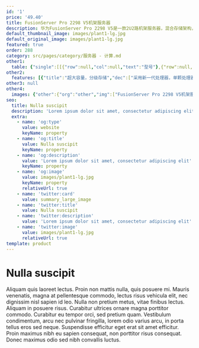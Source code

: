 ```yaml
---
id: '1'
price: '49.40'
title: FusionServer Pro 2298 V5机架服务器
description: 华为FusionServer Pro 2298 V5是一款2U2路机架服务器，混合存储架构，数据分级存储。该机架服务器适用于热温冷数据分级部署、历史数据归档等业务需求，凭借高效设计，在确保卓越计算性能的同时，提供灵活、超大容量的本地存储扩展能力，降低数据存储成本。
default_thumbnail_image: images/plant1-lg.jpg
default_original_image: images/plant1-lg.jpg
featured: true
order: 288
category: src/pages/category/服务器 - 计算.md
other1: 
  table: {"single":[[{"row":null,"col":null,"text":"型号"},{"row":null,"col":"3","text":"FusionServer Pro 2298 V5"}],[{"row":null,"col":null,"text":"形态"},{"row":null,"col":"3","text":"2U机架服务器"}],[{"row":null,"col":null,"text":"处理器"},{"row":null,"col":"3","text":"1/2个第一代英特尔®至强®可扩展处理3100/4100/5100/6100/8100系列，最高205W\n1/2个第二代英特尔®至强®可扩展处理3200/4200/5200/6200/8200系列，最高205W\n"}],[{"row":null,"col":null,"text":"内存"},{"row":null,"col":"3","text":"12个DDR4内存插槽，最高2933MT/s"}],[{"row":null,"col":null,"text":"本地存储"},{"row":null,"col":"3","text":"前端：\n• 可以配置24个3.5英寸SAS/SATA硬盘，支持热插拔和单盘上下电控制\n后端：\n• 可以配置4个2.5英寸SAS/SATA/NVMe硬盘，支持热插拔\n支持Flash存储：\n• 双M.2 SSD"}],[{"row":null,"col":null,"text":"RAID支持"},{"row":null,"col":"3","text":"后置4个SAS/SATA硬盘可选配支持RAID0、1、10、1E，提供RAID级别迁移、磁盘漫游、自诊断、Web远程设置等功能"}],[{"row":null,"col":null,"text":"网络"},{"row":null,"col":"3","text":"板载网卡：2个10GE接口与2个GE接口\n灵活插卡：可选配1个OCP2.0标准网卡"}],[{"row":null,"col":null,"text":"PCIe扩展"},{"row":null,"col":"3","text":"最多5个PCIe 3.0扩展槽位，包括1个RAID卡专用的PCIe扩展卡，1个灵活OCP2.0标准网卡"}],[{"row":null,"col":null,"text":"风扇"},{"row":null,"col":"3","text":"5个热拔插风扇，支持N+1冗余"}],[{"row":null,"col":null,"text":"电源"},{"row":null,"col":"3","text":"可配置2个冗余热插拔电源，支持1+1冗余，可选规格如下：\n• 900W AC白金电源（输入：100V AC～240V AC或192V DC～288V DC）\n• 1500W AC白金电源\n- 1000W（输入：100V AC～127V AC）\n- 1500W（输入：200V AC～240V AC或192V DC～288V DC）"}],[{"row":null,"col":null,"text":"管理"},{"row":null,"col":"3","text":"• 华为iBMC芯片集成1个专用管理GE网口，提供全面的故障诊断、自动化运维、硬件安全加固等管理特性\n• iBMC支持Redﬁsh、SNMP、IPMI2.0等标准接口；提供基于HTML5/VNC KVM的远程管理界面；支持免CD部署和Agentless特性简化管理复杂度\n• 可选配华为FusionDirector管理软件，提供无状态计算、OS批量部署、固件自动升级等高级管理特性，实现全生命周期智能化、自动化管理"}],[{"row":null,"col":null,"text":"安装套件  "},{"row":null,"col":"3","text":"支持L型滑道、可伸缩滑道"}],[{"row":null,"col":null,"text":"尺寸(高x宽x深)"},{"row":null,"col":"3","text":"机箱尺寸：86.1 mm×447 mm×890 mm"}],[{"row":null,"col":null,"text":"工作温度"},{"row":null,"col":"3","text":"5ºC - 35ºC（符合ASHRAE A2标准）"}]]}
other2:
  features: [{"title":"超大容量，分级存储","dec":["采用新一代处理器，单颗处理器计算性能较上一代提升最高达40%；支持12条DDR4内存；支持24*3.5”+4*2.5”本地磁盘配置；支持2*GE+2*10GE的板载网络，满足98%应用场景的网络需求。"]},{"title":"智慧节能，优化能效","dec":["专利的DEMT智能功耗管理技术，采用部件休眠、PID节能调速、电源主备供电等多维度节能措施，节省整机功耗高达15%；采用80PLUS®白金高能效电源模块，高达94%的能效转换率，并通过中国节能环保产品认证。"]},{"title":"智能管理，开放集成","dec":["全生命周期智能运维，FDM深度故障诊断技术，核心部件故障诊断准确率达93%；板载网卡满足网络高IO业务所需，配置简洁；标准化开放接口及开发指南，易于第三方管理软件无缝集成。"]}]
other3: null
other4:
  images: {"other":{"org":"other","img":["FusionServer Pro 2298 V5机架服务器.png"]}}
seo:
  title: Nulla suscipit
  description: 'Lorem ipsum dolor sit amet, consectetur adipiscing elit'
  extra:
    - name: 'og:type'
      value: website
      keyName: property
    - name: 'og:title'
      value: Nulla suscipit
      keyName: property
    - name: 'og:description'
      value: 'Lorem ipsum dolor sit amet, consectetur adipiscing elit'
      keyName: property
    - name: 'og:image'
      value: images/plant1-lg.jpg
      keyName: property
      relativeUrl: true
    - name: 'twitter:card'
      value: summary_large_image
    - name: 'twitter:title'
      value: Nulla suscipit
    - name: 'twitter:description'
      value: 'Lorem ipsum dolor sit amet, consectetur adipiscing elit'
    - name: 'twitter:image'
      value: images/plant1-lg.jpg
      relativeUrl: true
template: product
---
```


# Nulla suscipit

Aliquam quis laoreet lectus. Proin non mattis nulla, quis posuere mi. Mauris venenatis, magna at pellentesque commodo, lectus risus vehicula elit, nec dignissim nisl sapien id leo. Nulla non pretium metus, vitae finibus lectus. Aliquam in posuere risus. Curabitur ultrices ornare magna porttitor commodo. Curabitur eu tempor orci, sed pretium quam. Vestibulum condimentum, arcu nec pulvinar fringilla, lorem odio varius arcu, in porta tellus eros sed neque. Suspendisse efficitur eget erat sit amet efficitur. Proin maximus nibh eu sapien consequat, non porttitor risus consequat. Donec maximus odio sed nibh convallis luctus.